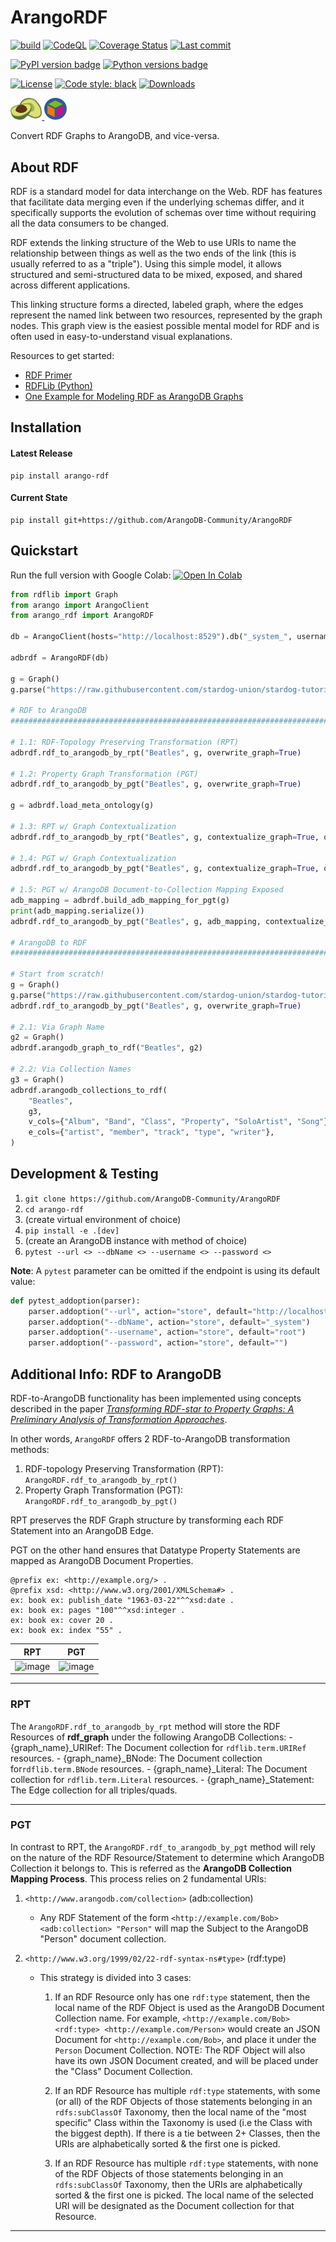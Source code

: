# ArangoRDF

[![build](https://github.com/ArangoDB-Community/ArangoRDF/actions/workflows/build.yml/badge.svg?branch=main)](https://github.com/ArangoDB-Community/ArangoRDF/actions/workflows/build.yml)
[![CodeQL](https://github.com/ArangoDB-Community/ArangoRDF/actions/workflows/analyze.yml/badge.svg?branch=main)](https://github.com/ArangoDB-Community/ArangoRDF/actions/workflows/analyze.yml)
[![Coverage Status](https://coveralls.io/repos/github/ArangoDB-Community/ArangoRDF/badge.svg?branch=main)](https://coveralls.io/github/ArangoDB-Community/ArangoRDF?branch=main)
[![Last commit](https://img.shields.io/github/last-commit/ArangoDB-Community/ArangoRDF)](https://github.com/ArangoDB-Community/ArangoRDF/commits/main)

[![PyPI version badge](https://img.shields.io/pypi/v/arango-rdf?color=3775A9&style=for-the-badge&logo=pypi&logoColor=FFD43B)](https://pypi.org/project/arango-rdf/)
[![Python versions badge](https://img.shields.io/pypi/pyversions/arango-rdf?color=3776AB&style=for-the-badge&logo=python&logoColor=FFD43B)](https://pypi.org/project/arango-rdf/)

[![License](https://img.shields.io/github/license/ArangoDB-Community/ArangoRDF?color=9E2165&style=for-the-badge)](https://github.com/ArangoDB-Community/ArangoRDF/blob/main/LICENSE)
[![Code style: black](https://img.shields.io/static/v1?style=for-the-badge&label=code%20style&message=black&color=black)](https://github.com/psf/black)
[![Downloads](https://img.shields.io/badge/dynamic/json?style=for-the-badge&color=282661&label=Downloads&query=total_downloads&url=https://api.pepy.tech/api/projects/arango-rdf)](https://pepy.tech/project/arango-rdf)

<a href="https://www.arangodb.com/" rel="arangodb.com"><img src="https://raw.githubusercontent.com/ArangoDB-Community/ArangoRDF/main/examples/assets/adb_logo.png" width=10%/>
<a href="https://www.w3.org/RDF/" rel="w3.org/RDF"><img src="https://raw.githubusercontent.com/ArangoDB-Community/ArangoRDF/main/examples/assets/rdf_logo.png" width=7% /></a>

Convert RDF Graphs to ArangoDB, and vice-versa.

## About RDF

RDF is a standard model for data interchange on the Web. RDF has features that facilitate data merging even if the underlying schemas differ, and it specifically supports the evolution of schemas over time without requiring all the data consumers to be changed.

RDF extends the linking structure of the Web to use URIs to name the relationship between things as well as the two ends of the link (this is usually referred to as a "triple"). Using this simple model, it allows structured and semi-structured data to be mixed, exposed, and shared across different applications.

This linking structure forms a directed, labeled graph, where the edges represent the named link between two resources, represented by the graph nodes. This graph view is the easiest possible mental model for RDF and is often used in easy-to-understand visual explanations.

Resources to get started:
* [RDF Primer](https://www.w3.org/TR/rdf11-concepts/)
* [RDFLib (Python)](https://pypi.org/project/rdflib/)
* [One Example for Modeling RDF as ArangoDB Graphs](https://www.arangodb.com/docs/stable/data-modeling-graphs-from-rdf.html)
## Installation

#### Latest Release
```
pip install arango-rdf
```
#### Current State
```
pip install git+https://github.com/ArangoDB-Community/ArangoRDF
```

##  Quickstart
Run the full version with Google Colab: <a href="https://colab.research.google.com/github/ArangoDB-Community/ArangoRDF/blob/main/examples/ArangoRDF.ipynb" target="_parent"><img src="https://colab.research.google.com/assets/colab-badge.svg" alt="Open In Colab"/></a>

```py
from rdflib import Graph
from arango import ArangoClient
from arango_rdf import ArangoRDF

db = ArangoClient(hosts="http://localhost:8529").db("_system_", username="root", password="")

adbrdf = ArangoRDF(db)

g = Graph()
g.parse("https://raw.githubusercontent.com/stardog-union/stardog-tutorials/master/music/beatles.ttl")

# RDF to ArangoDB
###################################################################################

# 1.1: RDF-Topology Preserving Transformation (RPT)
adbrdf.rdf_to_arangodb_by_rpt("Beatles", g, overwrite_graph=True)

# 1.2: Property Graph Transformation (PGT) 
adbrdf.rdf_to_arangodb_by_pgt("Beatles", g, overwrite_graph=True)

g = adbrdf.load_meta_ontology(g)

# 1.3: RPT w/ Graph Contextualization
adbrdf.rdf_to_arangodb_by_rpt("Beatles", g, contextualize_graph=True, overwrite_graph=True)

# 1.4: PGT w/ Graph Contextualization
adbrdf.rdf_to_arangodb_by_pgt("Beatles", g, contextualize_graph=True, overwrite_graph=True)

# 1.5: PGT w/ ArangoDB Document-to-Collection Mapping Exposed
adb_mapping = adbrdf.build_adb_mapping_for_pgt(g)
print(adb_mapping.serialize())
adbrdf.rdf_to_arangodb_by_pgt("Beatles", g, adb_mapping, contextualize_graph=True, overwrite_graph=True)

# ArangoDB to RDF
###################################################################################

# Start from scratch!
g = Graph()
g.parse("https://raw.githubusercontent.com/stardog-union/stardog-tutorials/master/music/beatles.ttl")
adbrdf.rdf_to_arangodb_by_pgt("Beatles", g, overwrite_graph=True)

# 2.1: Via Graph Name
g2 = Graph()
adbrdf.arangodb_graph_to_rdf("Beatles", g2)

# 2.2: Via Collection Names
g3 = Graph()
adbrdf.arangodb_collections_to_rdf(
    "Beatles",
    g3,
    v_cols={"Album", "Band", "Class", "Property", "SoloArtist", "Song"},
    e_cols={"artist", "member", "track", "type", "writer"},
)
```

##  Development & Testing

1. `git clone https://github.com/ArangoDB-Community/ArangoRDF`
2. `cd arango-rdf`
3. (create virtual environment of choice)
4. `pip install -e .[dev]`
5. (create an ArangoDB instance with method of choice)
6. `pytest --url <> --dbName <> --username <> --password <>`

**Note**: A `pytest` parameter can be omitted if the endpoint is using its default value:
```python
def pytest_addoption(parser):
    parser.addoption("--url", action="store", default="http://localhost:8529")
    parser.addoption("--dbName", action="store", default="_system")
    parser.addoption("--username", action="store", default="root")
    parser.addoption("--password", action="store", default="")
```

## Additional Info: RDF to ArangoDB

RDF-to-ArangoDB functionality has been implemented using concepts described in the paper *[Transforming RDF-star to Property Graphs: A Preliminary Analysis of Transformation Approaches](https://arxiv.org/abs/2210.05781)*.

In other words, `ArangoRDF` offers 2 RDF-to-ArangoDB transformation methods:
1. RDF-topology Preserving Transformation (RPT): `ArangoRDF.rdf_to_arangodb_by_rpt()`
2. Property Graph Transformation (PGT): `ArangoRDF.rdf_to_arangodb_by_pgt()`

RPT preserves the RDF Graph structure by transforming each RDF Statement into an ArangoDB Edge.

PGT on the other hand ensures that Datatype Property Statements are mapped as ArangoDB Document Properties.

```ttl
@prefix ex: <http://example.org/> .
@prefix xsd: <http://www.w3.org/2001/XMLSchema#> .
ex: book ex: publish_date "1963-03-22"^^xsd:date .
ex: book ex: pages "100"^^xsd:integer .
ex: book ex: cover 20 .
ex: book ex: index "55" .
```

| RPT | PGT |
|:-------------------------:|:-------------------------:|
| ![image](https://user-images.githubusercontent.com/43019056/232347662-ab48ebfb-e215-4aff-af28-a5915414a8fd.png) | ![image](https://user-images.githubusercontent.com/43019056/232347681-c899ef09-53c7-44de-861e-6a98d448b473.png) |

--------------------
### RPT


The `ArangoRDF.rdf_to_arangodb_by_rpt` method will store the RDF Resources of **rdf_graph** under the following ArangoDB Collections:
    - {graph_name}_URIRef: The Document collection for `rdflib.term.URIRef` resources.
    - {graph_name}_BNode: The Document collection for`rdflib.term.BNode` resources.
    - {graph_name}_Literal: The Document collection for `rdflib.term.Literal` resources.
    - {graph_name}_Statement: The Edge collection for all triples/quads.

--------------------
### PGT

In contrast to RPT, the `ArangoRDF.rdf_to_arangodb_by_pgt` method will rely on the nature of the RDF Resource/Statement to determine which ArangoDB Collection it belongs to. This is referred as the **ArangoDB Collection Mapping Process**. This process relies on 2 fundamental URIs:

1) `<http://www.arangodb.com/collection>` (adb:collection)
    - Any RDF Statement of the form `<http://example.com/Bob> <adb:collection> "Person"` will map the Subject to the ArangoDB "Person" document collection.
    
2) `<http://www.w3.org/1999/02/22-rdf-syntax-ns#type>` (rdf:type)
    - This strategy is divided into 3 cases:

        1. If an RDF Resource only has one `rdf:type` statement,
            then the local name of the RDF Object is used as the ArangoDB
            Document Collection name. For example,
            `<http://example.com/Bob> <rdf:type> <http://example.com/Person>`
            would create an JSON Document for `<http://example.com/Bob>`,
            and place it under the `Person` Document Collection.
            NOTE: The RDF Object will also have its own JSON Document
            created, and will be placed under the "Class"
            Document Collection.

        2. If an RDF Resource has multiple `rdf:type` statements,
            with some (or all) of the RDF Objects of those statements
            belonging in an `rdfs:subClassOf` Taxonomy, then the
            local name of the "most specific" Class within the Taxonomy is
            used (i.e the Class with the biggest depth). If there is a
            tie between 2+ Classes, then the URIs are alphabetically
            sorted & the first one is picked.

        3. If an RDF Resource has multiple `rdf:type` statements, with none
            of the RDF Objects of those statements belonging in an
            `rdfs:subClassOf` Taxonomy, then the URIs are
            alphabetically sorted & the first one is picked. The local
            name of the selected URI will be designated as the Document
            collection for that Resource.
--------------------
